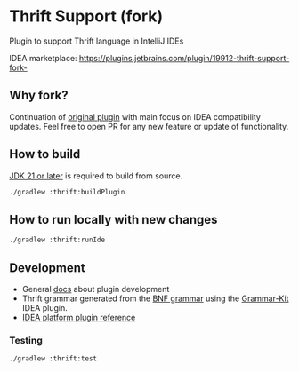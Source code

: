 # Thrift Support (fork)

Plugin to support Thrift language in IntelliJ IDEs

IDEA marketplace: https://plugins.jetbrains.com/plugin/19912-thrift-support-fork-

## Why fork?

Continuation of [original plugin](https://github.com/fkorotkov/intellij-thrift) with main focus on IDEA compatibility
updates. Feel free to open PR for any new feature or update of functionality.

## How to build

[JDK 21 or later](https://adoptium.net/) is required to build from source.

```bash
./gradlew :thrift:buildPlugin
```

## How to run locally with new changes

```bash
./gradlew :thrift:runIde
```

## Development

 - General [docs](https://plugins.jetbrains.com/docs/intellij/welcome.html) about plugin development
 - Thrift grammar generated from the [BNF grammar](./thrift/src/main/grammar/Thrift.bnf) using
the [Grammar-Kit](https://github.com/JetBrains/Grammar-Kit) IDEA plugin. 
 - [IDEA platform plugin reference](https://plugins.jetbrains.com/docs/intellij/tools-intellij-platform-gradle-plugin.html)

### Testing 

```bash
./gradlew :thrift:test
```
